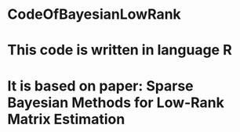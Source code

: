 # CodeOfBayesianLowRank
# This code is written in language R
# It is based on paper: Sparse Bayesian Methods for Low-Rank Matrix Estimation
